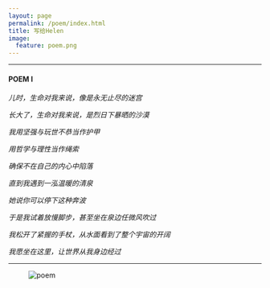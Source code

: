 ```yaml
---
layout: page
permalink: /poem/index.html
title: 写给Helen
image:
  feature: poem.png
---
```


----

#### **POEM I**

*儿时，生命对我来说，像是永无止尽的迷宫*

*长大了，生命对我来说，是烈日下暴晒的沙漠*

*我用坚强与玩世不恭当作护甲*

*用哲学与理性当作绳索*

*确保不在自己的内心中陷落*

*直到我遇到一泓温暖的清泉*

*她说你可以停下这种奔波*

*于是我试着放慢脚步，甚至坐在泉边任微风吹过*

*我松开了紧握的手杖，从水面看到了整个宇宙的开阔*

*我愿坐在这里，让世界从我身边经过*

----

<figure>
  <img src="http://xumeng-me.oss-cn-hangzhou.aliyuncs.com/poem.png" alt="poem">
</figure>

<br>
